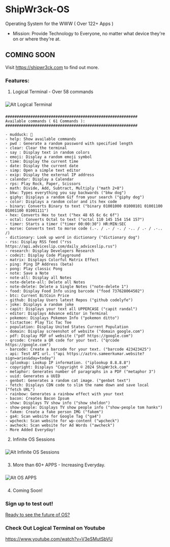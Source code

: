 # ShipWr3ck-OS
Operating System for the WWW ( Over 122+ Apps )
- Mission: Provide Technology to Everyone, no matter what device they're on or where they're at. 
## COMING SOON
Visit https://shipwr3ck.com to find out more.
### Features:
1. Logical Terminal - Over 58 commands
###
![Alt Logical Terminal](https://i.ibb.co/xH4xpx0/Screenshot-05-09-2024-15-16-21.png)
###
```
##########################################################
Available commands ( 61 Commands ):
##########################################################

- mudduck: 🦆
- help: Show available commands
- pwd : Generate a random password with specified length
- clear: Clear the terminal
- say : Display text in random colors
- emoji: Display a random emoji symbol
- time: Display the current time
- date: Display the current date
- simp: Open a simple text editor
- exip: Display the external IP address
- calendar: Display a Calendar
- rps: Play Rock, Paper, Scissors
- math: Divide, Add, Subtract, Multiply ("math 2+8")
- bkw: Types everything you say backwards ("bkw dog")
- giphy: Displays a random Gif from your search ("giphy dog")
- color: Displays a random color and its hex code
- binary: Converts Binary to text ("binary 01001000 01000101 01001100 01001100 01001111")
- hex: Converts Hex to text ("hex 48 65 6c 6c 6f")
- octal: Converts Octal to text ("octal 110 145 154 154 157")
- timer: Starts a timer ("timer 00:00:30") HR:MIN:SEC
- morse: Converts text to morse code (.-. / .- / -. / -.. / .- / .-.. /)
- dictionary: Look up word in dictionary ("dictionary dog")
- rss: Display RSS feed ("rss https://api.adviceslip.com/daily_adviceslip.rss")
- research: Display Developers Research
- codeit: Display Code Playground
- matrix: Displays Colorful Matrix Effect
- ping: Ping IP Address (beta)
- pong: Play classic Pong
- note: Save a Note
- note-all: Display all Notes
- note-delete-all: Delete all Notes
- note-delete: Delete a Single Notes ("note-delete 1")
- food: Display Food Info using barcode ("food 737628064502")
- btc: Current BitCoin Price
- github: Display Users latest Repos ("github codelyfe")
- joke: Displays a random joke
- capit: Displays your text all UPPERCASE ("capit randal")
- editor: Displays Advance editor in Terminal
- pokemon: Displays Pokemon Info ("pokemon ditto")
- tictactoe: Play Tic Tac Toe
- population: Display United States Current Population
- domain: Display screenshot of website ("domain google.com")
- pdf: Display PDF of website ("pdf https://google.com")
- qrcode: Create a QR code for your text. ("qrcode https://google.com")
- barcode: Create a barcode for your text. ("barcode 423423425")
- api: Test API url. ("api https://aztro.sameerkumar.website?sign=aries&day=today")
- iplookup: Lookup IP information. ("iplookup 8.8.8.8")
- copyright: Displays "Copyright © 2024 ShipWr3ck.com"
- metaphor: Generates number of paragraphs in a PDF ("metaphor 3")
- uuid: Generates a UUID
- genbot: Generates a random cat image. ("genbot text")
- fetch: Displays CDN code to slim the name down and save local ("fetch URL")
- rainbow: Generates a rainbow effect with your text
- bacon: Creates Bacon Ipsum
- show: Displays TV show info ("show sheldon")
- show-people: Displays TV show people info ("show-people tom hanks")
- fakem: Create a fake person IMG ("fakem")
- ga4: Scan website for Google Tag ("ga4")
- wpcheck: Scan website for wp-content ("wpcheck")
- awcheck: Scan website for Ad Words ("awcheck")
- More Added Everyday!
```


2. Infinite OS Sessions
### 
![Alt Infinite OS Sessions](https://i.ibb.co/hDMdjQ1/Screenshot-05-09-2024-15-48-17.png)
###
3. More than 60+ APPS - Increasing Everyday.
###
![Alt OS APPS](https://i.ibb.co/hCvJQyZ/image-2024-05-10-085051769.png)
###
4. Coming Soon!

### Sign up to test out!
[Ready to see the future of OS?](https://shipwr3ck.com/sign-up/)
### Check Out Logical Terminal on Youtube
https://www.youtube.com/watch?v=V3eSMutSbVU
